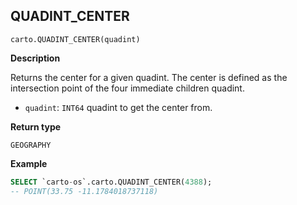 ## QUADINT_CENTER

```sql:signature
carto.QUADINT_CENTER(quadint)
```

**Description**

Returns the center for a given quadint. The center is defined as the intersection point of the four immediate children quadint.

* `quadint`: `INT64` quadint to get the center from.

**Return type**

`GEOGRAPHY`

**Example**

```sql
SELECT `carto-os`.carto.QUADINT_CENTER(4388);
-- POINT(33.75 -11.1784018737118)
```
